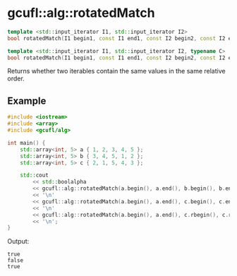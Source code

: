 # gcufl::alg::rotatedMatch
```cpp
template <std::input_iterator I1, std::input_iterator I2>
bool rotatedMatch(I1 begin1, const I1 end1, const I2 begin2, const I2 end2) noexcept;

template <std::input_iterator I1, std::input_iterator I2, typename C>
bool rotatedMatch(I1 begin1, const I1 end1, const I2 begin2, const I2 end2, const C& compare) noexcept;
```
Returns whether two iterables contain the same values in the same relative order.
## Example
```cpp
#include <iostream>
#include <array>
#include <gcufl/alg>

int main() {
	std::array<int, 5> a { 1, 2, 3, 4, 5 };
	std::array<int, 5> b { 3, 4, 5, 1, 2 };
	std::array<int, 5> c { 2, 1, 5, 4, 3 };

	std::cout
		<< std::boolalpha
		<< gcufl::alg::rotatedMatch(a.begin(), a.end(), b.begin(), b.end())
		<< '\n'
		<< gcufl::alg::rotatedMatch(a.begin(), a.end(), c.begin(), c.end())
		<< '\n'
		<< gcufl::alg::rotatedMatch(a.begin(), a.end(), c.rbegin(), c.rend())
		<< '\n';
}
```
Output:
```
true
false
true
```
